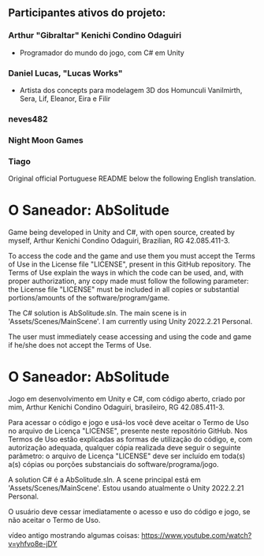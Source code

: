 ## Participantes ativos do projeto:

### Arthur "Gibraltar" Kenichi Condino Odaguiri
- Programador do mundo do jogo, com C# em Unity

### Daniel Lucas, "Lucas Works"
- Artista dos concepts para modelagem 3D dos Homunculi Vanilmirth, Sera, Lif, Eleanor, Eira e Filir

### neves482

### Night Moon Games

### Tiago

Original official Portuguese README below the following English translation.

# O Saneador: AbSolitude
Game being developed in Unity and C#, with open source, created by myself, Arthur Kenichi Condino Odaguiri, Brazilian, RG 42.085.411-3.

To access the code and the game and use them you must accept the Terms of Use in the License file "LICENSE", present in this GitHub repository. The Terms of Use explain the ways in which the code can be used, and, with proper authorization, any copy made must follow the following parameter: the License file "LICENSE" must be included in all copies or substantial portions/amounts of the software/program/game.

The C# solution is AbSolitude.sln. The main scene is in 'Assets/Scenes/MainScene'. I am currently using Unity 2022.2.21 Personal.

The user must immediately cease accessing and using the code and game if he/she does not accept the Terms of Use.

# O Saneador: AbSolitude
Jogo em desenvolvimento em Unity e C#, com código aberto, criado por mim, Arthur Kenichi Condino Odaguiri, brasileiro, RG 42.085.411-3.

Para acessar o código e jogo e usá-los você deve aceitar o Termo de Uso no arquivo de Licença "LICENSE", presente neste repositório GitHub. Nos Termos de Uso estão explicadas as formas de utilização do código, e, com autorização adequada, qualquer cópia realizada deve seguir o seguinte parâmetro: o arquivo de Licença "LICENSE" deve ser incluído em toda(s) a(s) cópias ou porções substanciais do software/programa/jogo.

A solution C# é a AbSolitude.sln. A scene principal está em 'Assets/Scenes/MainScene'. Estou usando atualmente o Unity 2022.2.21 Personal.
 
O usuário deve cessar imediatamente o acesso e uso do código e jogo, se não aceitar o Termo de Uso.

vídeo antigo mostrando algumas coisas: https://www.youtube.com/watch?v=yhfvo8e-jDY
